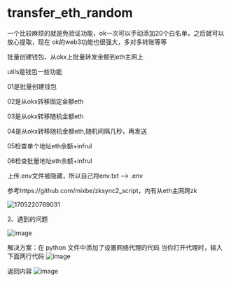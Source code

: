 # transfer_eth_random
一个比较麻烦的就是免验证功能，ok一次可以手动添加20个白名单，之后就可以放心提取，现在
ok的web3功能也很强大，多对多转账等等

批量创建钱包、从okx上批量转发金额到eth主网上

utils是钱包一些功能

01是批量创建钱包

02是从okx转移固定金额eth

03是从okx转移随机金额eth

04是从okx转移随机金额eth,随机间隔几秒，再发送

05检查单个地址eth余额+infrul

06检查批量地址eth余额+infrul

上传.env文件被隐藏，所以自己将env.txt  -->  .env

参考https://github.com/mixbe/zksync2_script，内有从eth主网跨zk

![1705220769031](https://github.com/xyyz12/transfer_eth_random/assets/91812763/28ee60d8-7590-463e-be03-d2d1aac478bc)


2、遇到的问题


![image](https://github.com/xyyz12/transfer_eth_random/assets/91812763/7b5d3599-0b8b-4941-bc30-6d06697d3d19)


解决方案：在 python 文件中添加了设置网络代理的代码
当你打开代理时，输入下面两行代码
![image](https://github.com/xyyz12/transfer_eth_random/assets/91812763/74d75d7b-7cd7-4492-8a8b-69204dac2e19)

返回内容
![image](https://github.com/xyyz12/transfer_eth_random/assets/91812763/da79f10a-a17a-4299-b5c7-2e0e2138731e)











